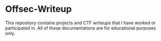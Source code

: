 # Offsec-Writeup
This repository contains projects and CTF writeups that I have worked or participated in. All of these documentations are for educational purposes only.
